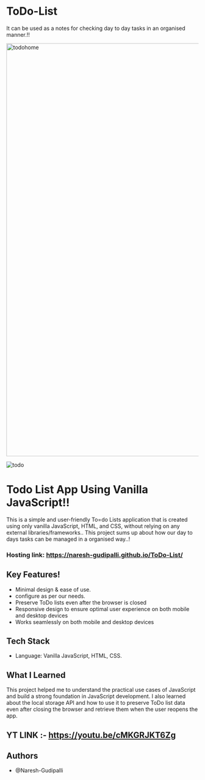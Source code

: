 
# ToDo-List
 It can be used as a notes for checking day to day tasks in an organised manner.!!
 
 <img width="1080" alt="todohome" src="https://user-images.githubusercontent.com/110377660/234668161-ba60cac8-dfe1-41d7-afed-1f68d876e320.png">
 
![todo](https://user-images.githubusercontent.com/110377660/234668899-c2cd9790-b2e3-40bb-8ead-7ef792121232.png)



# Todo List App Using Vanilla JavaScript!!

This is a simple and user-friendly To=do Lists application that is created using only vanilla JavaScript, HTML, and CSS, without relying on any external libraries/frameworks.. 
This project sums up about how our day to days tasks can be managed in a organised way..!

### Hosting link: https://naresh-gudipalli.github.io/ToDo-List/

## Key Features!

- Minimal design & ease of use.
- configure as per our needs.
- Preserve ToDo lists even after the browser is closed
- Responsive design to ensure optimal user experience on both mobile and desktop devices
- Works seamlessly on both mobile and desktop devices

## Tech Stack

- Language: Vanilla JavaScript, HTML, CSS.

## What I Learned

This project helped me to understand the practical use cases of JavaScript and build a strong foundation in JavaScript development. I also learned about the local storage API and how to use it to preserve ToDo list data even after closing the browser and retrieve them when the user reopens the app.

## YT LINK :- https://youtu.be/cMKGRJKT6Zg


## Authors
- @Naresh-Gudipalli
